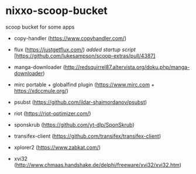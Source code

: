 
# nixxo-scoop-bucket
scoop bucket for some apps

- copy-handler (https://www.copyhandler.com/)

- flux (https://justgetflux.com/)
*added startup script* [https://github.com/lukesampson/scoop-extras/pull/4387]

- manga-downloader (http://redsquirrel87.altervista.org/doku.php/manga-downloader)

- mirc portable + globalfind plugin (https://www.mirc.com + https://xdccmule.org/)

- psubst (https://github.com/ildar-shaimordanov/psubst)

- riot (https://riot-optimizer.com/)

- sponskrub (https://github.com/yt-dlp/SponSkrub)

- transifex-client (https://github.com/transifex/transifex-client)

- xplorer2 (https://www.zabkat.com/)

- xvi32 (http://www.chmaas.handshake.de/delphi/freeware/xvi32/xvi32.htm)






